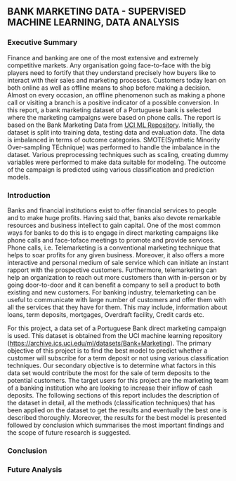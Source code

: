 

## BANK MARKETING DATA - SUPERVISED MACHINE LEARNING, DATA ANALYSIS

### Executive Summary

Finance and banking are one of the most extensive and extremely competitive markets. Any organisation going face-to-face with the big players need to fortify that they understand precisely how buyers like to interact with their sales and marketing processes. Customers today lean on both online as well as offline means to shop before making a decision. Almost on every occasion, an offline phenomenon such as making a phone call or visiting a branch is a positive indicator of a possible conversion. In this report, a bank marketing dataset of a Portuguese bank is selected where the marketing campaigns were based on phone calls. The report is based on the Bank Marketing Data from [UCI ML Repository](https://archive.ics.uci.edu/ml/datasets/Bank+Marketing). Initially, the dataset is split into training data, testing data and evaluation data. The data is imbalanced in terms of outcome categories. SMOTE(Synthetic Minority Over-sampling TEchnique) was performed to handle the imbalance in the dataset. Various preprocessing techniques such as scaling, creating dummy variables were performed to make data suitable for modeling.  The outcome of the campaign is predicted using various classification and prediction models.
 
 


### Introduction

Banks and financial institutions exist to offer financial services to people and to make huge profits. Having said that, banks also devote remarkable resources and business intellect to gain capital. One of the most common ways for banks to do this is to engage in direct marketing campaigns like phone calls and face-toface meetings to promote and provide services. Phone calls, i.e. Telemarketing is a conventional marketing technique that helps to soar profits for any given business. Moreover, it also offers a more interactive and personal medium of sale service which can initiate an instant rapport with the prospective customers. Furthermore, telemarketing can help an organization to reach out more customers than with in-person or by going door-to-door and it can benefit a company to sell a product to both existing and new customers. For banking industry, telemarketing can be useful to communicate with large number of customers and offer them with all the services that they have for them. This may include, information about loans, term deposits, mortgages, Overdraft facility, Credit cards etc. 


For this project, a data set of a Portuguese Bank direct marketing campaign is used. This dataset is obtained from the UCI machine learning repository (https://archive.ics.uci.edu/ml/datasets/Bank+Marketing). The primary objective of this project is to find the best model to predict whether a customer will subscribe for a term deposit or not using various classification techniques. Our secondary objective is to determine what factors in this data set would contribute the most for the sale of term deposits to the potential customers. The target users for this project are the marketing team of a banking institution who are looking to increase their inflow of cash deposits. The following sections of this report includes the description of the dataset in detail, all the methods (classification techniques) that has been applied on the dataset to get the results and eventually the best one is described thoroughly. Moreover, the results for the best model is presented followed by conclusion which summarises the most important findings and the scope of future research is suggested. 



### Conclusion



### Future Analysis